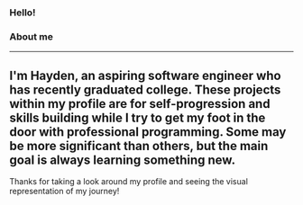 ### Hello!

### About me
---
I'm Hayden, an aspiring software engineer who has recently graduated college. These projects within my profile are 
for self-progression and skills building while I try to get my foot in the door with professional programming. 
Some may be more significant than others, but the main goal is always learning something new.
---
Thanks for taking a look around my profile and seeing the visual representation of my journey!

<!--
**hkropp03/hkropp03** is a ✨ _special_ ✨ repository because its `README.md` (this file) appears on your GitHub profile.

Here are some ideas to get you started:

- 🔭 I’m currently working on ...
- 🌱 I’m currently learning ...
- 👯 I’m looking to collaborate on ...
- 🤔 I’m looking for help with ...
- 💬 Ask me about ...
- 📫 How to reach me: ...
- 😄 Pronouns: ...
- ⚡ Fun fact: ...
-->
